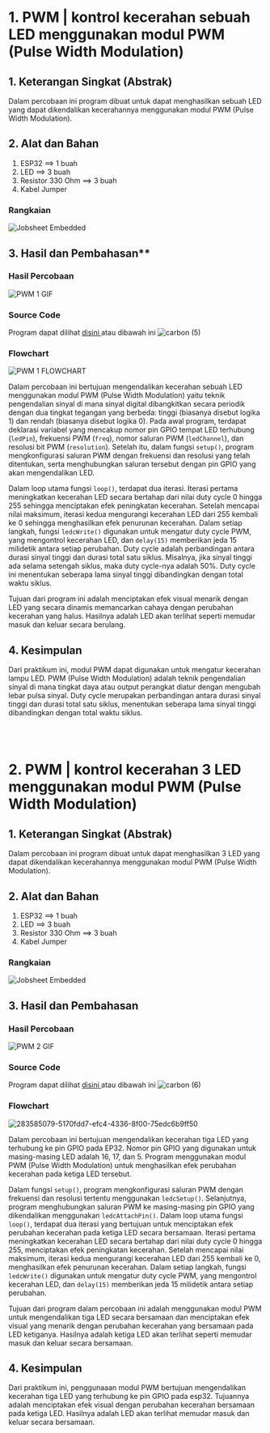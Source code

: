 # 1. PWM | kontrol kecerahan sebuah LED menggunakan modul PWM (Pulse Width Modulation)

## 1. Keterangan Singkat (Abstrak)

Dalam percobaan ini program dibuat untuk dapat menghasilkan sebuah LED yang dapat dikendalikan kecerahannya menggunakan modul PWM (Pulse Width Modulation).

## 2. Alat dan Bahan
1. ESP32             ==> 1 buah
2. LED               ==> 3 buah
3. Resistor 330 Ohm  ==> 3 buah
4. Kabel Jumper

### Rangkaian

![Jobsheet Embedded](https://github.com/brianrahma/brian-system-embedded/assets/82065700/0815d921-c057-4c0c-ac12-3a3136aee5a4)

## 3. Hasil dan Pembahasan**

### Hasil Percobaan

![PWM 1 GIF](https://github.com/brianrahma/brian-system-embedded/assets/82065700/ca9e29f3-1305-442b-a660-62737455da2c)

### Source Code

Program dapat dilihat <a href="https://github.com/brianrahma/brian-system-embedded/blob/master/jobsheet%201/b.%20PWM/1.%20mengendalikan%20kecerahan%20sebuah%20LED%20menggunakan%20modul%20PWM%20(Pulse%20Width%20Modulation)/1._contoh_PWM.ino"> disini </a> atau dibawah ini
![carbon (5)](https://github.com/brianrahma/brian-system-embedded/assets/82065700/b170f112-a80e-4f91-b6de-1c6162c6f43b)

### Flowchart

![PWM 1 FLOWCHART](https://github.com/brianrahma/brian-system-embedded/assets/82065700/8820cd58-95d7-47df-abe5-eaf85f7056f8)


Dalam percobaan ini bertujuan mengendalikan kecerahan sebuah LED menggunakan modul PWM (Pulse Width Modulation) yaitu teknik pengendalian sinyal di mana sinyal digital dibangkitkan secara periodik dengan dua tingkat tegangan yang berbeda: tinggi (biasanya disebut logika 1) dan rendah (biasanya disebut logika 0). Pada awal program, terdapat deklarasi variabel yang mencakup nomor pin GPIO tempat LED terhubung (`ledPin`), frekuensi PWM (`freq`), nomor saluran PWM (`ledChannel`), dan resolusi bit PWM (`resolution`). Setelah itu, dalam fungsi `setup()`, program mengkonfigurasi saluran PWM dengan frekuensi dan resolusi yang telah ditentukan, serta menghubungkan saluran tersebut dengan pin GPIO yang akan mengendalikan LED.

Dalam loop utama fungsi `loop()`, terdapat dua iterasi. Iterasi pertama meningkatkan kecerahan LED secara bertahap dari nilai duty cycle 0 hingga 255 sehingga menciptakan efek peningkatan kecerahan. Setelah mencapai nilai maksimum, iterasi kedua mengurangi kecerahan LED dari 255 kembali ke 0 sehingga menghasilkan efek penurunan kecerahan. Dalam setiap langkah, fungsi `ledcWrite()` digunakan untuk mengatur duty cycle PWM, yang mengontrol kecerahan LED, dan `delay(15)` memberikan jeda 15 milidetik antara setiap perubahan. Duty cycle adalah perbandingan antara durasi sinyal tinggi dan durasi total satu siklus. Misalnya, jika sinyal tinggi ada selama setengah siklus, maka duty cycle-nya adalah 50%. Duty cycle ini menentukan seberapa lama sinyal tinggi dibandingkan dengan total waktu siklus.

Tujuan dari program ini adalah menciptakan efek visual menarik dengan LED yang secara dinamis memancarkan cahaya dengan perubahan kecerahan yang halus. Hasilnya adalah LED akan terlihat seperti memudar masuk dan keluar secara berulang.

## 4. Kesimpulan

Dari praktikum ini, modul PWM dapat digunakan untuk mengatur kecerahan lampu LED. PWM (Pulse Width Modulation) adalah teknik pengendalian sinyal di mana tingkat daya atau output perangkat diatur dengan mengubah lebar pulsa sinyal. Duty cycle merupakan perbandingan antara durasi sinyal tinggi dan durasi total satu siklus, menentukan seberapa lama sinyal tinggi dibandingkan dengan total waktu siklus. 

<br></br>
# 2. PWM | kontrol kecerahan 3 LED menggunakan modul PWM (Pulse Width Modulation)

## 1. Keterangan Singkat (Abstrak)

Dalam percobaan ini program dibuat untuk dapat menghasilkan 3 LED yang dapat dikendalikan kecerahannya menggunakan modul PWM (Pulse Width Modulation).

## 2. Alat dan Bahan
1. ESP32             ==> 1 buah
2. LED               ==> 3 buah
3. Resistor 330 Ohm  ==> 3 buah
4. Kabel Jumper

### Rangkaian

![Jobsheet Embedded](https://github.com/brianrahma/brian-system-embedded/assets/82065700/0815d921-c057-4c0c-ac12-3a3136aee5a4)

## 3. Hasil dan Pembahasan

### Hasil Percobaan

![PWM 2 GIF](https://github.com/brianrahma/brian-system-embedded/assets/82065700/b21f1edd-cb30-4e3e-9873-348c28d4b05f)

### Source Code

Program dapat dilihat <a href="https://github.com/brianrahma/brian-system-embedded/blob/master/jobsheet%201/b.%20PWM/2.%20mengendalikan%20kecerahan%203%20LED%20menggunakan%20modul%20PWM%20(Pulse%20Width%20Modulation)/2._program_lanjutan.ino"> disini </a> atau dibawah ini
![carbon (6)](https://github.com/brianrahma/brian-system-embedded/assets/82065700/f90f2680-5dab-4aca-888b-70d55b64005a)

### Flowchart

![283585079-5170fdd7-efc4-4336-8f00-75edc6b9ff50](https://github.com/brianrahma/brian-system-embedded/assets/82065700/0870a2e3-fc4f-40e7-a2f5-bc0a55397fd7)


Dalam percobaan ini bertujuan mengendalikan kecerahan tiga LED yang terhubung ke pin GPIO pada EP32. Nomor pin GPIO yang digunakan untuk masing-masing LED adalah 16, 17, dan 5. Program menggunakan modul PWM (Pulse Width Modulation) untuk menghasilkan efek perubahan kecerahan pada ketiga LED tersebut.

Dalam fungsi `setup()`, program mengkonfigurasi saluran PWM dengan frekuensi dan resolusi tertentu menggunakan `ledcSetup()`. Selanjutnya, program menghubungkan saluran PWM ke masing-masing pin GPIO yang dikendalikan menggunakan `ledcAttachPin()`. Dalam loop utama fungsi `loop()`, terdapat dua iterasi yang bertujuan untuk menciptakan efek perubahan kecerahan pada ketiga LED secara bersamaan. Iterasi pertama meningkatkan kecerahan LED secara bertahap dari nilai duty cycle 0 hingga 255, menciptakan efek peningkatan kecerahan. Setelah mencapai nilai maksimum, iterasi kedua mengurangi kecerahan LED dari 255 kembali ke 0, menghasilkan efek penurunan kecerahan. Dalam setiap langkah, fungsi `ledcWrite()` digunakan untuk mengatur duty cycle PWM, yang mengontrol kecerahan LED, dan `delay(15)` memberikan jeda 15 milidetik antara setiap perubahan.

Tujuan dari program dalam percobaan ini adalah menggunakan modul PWM untuk mengendalikan tiga LED secara bersamaan dan menciptakan efek visual yang menarik dengan perubahan kecerahan yang bersamaan pada LED ketiganya. Hasilnya adalah ketiga LED akan terlihat seperti memudar masuk dan keluar secara bersamaan.

## 4. Kesimpulan

Dari praktikum ini, penggunaaan modul PWM bertujuan mengendalikan kecerahan tiga LED yang terhubung ke pin GPIO pada esp32. Tujuannya adalah menciptakan efek visual dengan perubahan kecerahan bersamaan pada ketiga LED. Hasilnya adalah LED akan terlihat memudar masuk dan keluar secara bersamaan.


